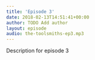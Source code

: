 ```yaml
---
title: 'Episode 3'
date: 2018-02-13T14:51:41+00:00
author: TODO Add author
layout: episode
audio: the-toolsmiths-ep3.mp3
---
```

Description for episode 3